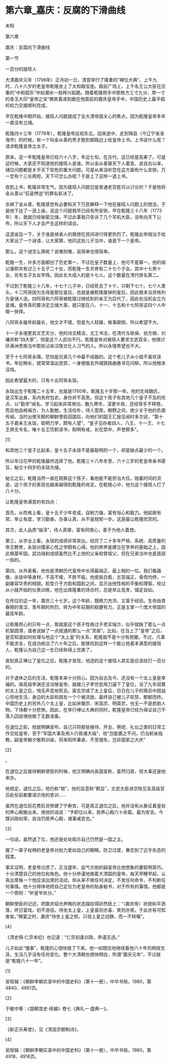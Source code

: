 # 第六章_嘉庆：反腐的下滑曲线

未知

第六章

嘉庆：反腐的下滑曲线

第一节

一百分的接班人

大清嘉庆元年（1796年）正月初一日，清宫举行了隆重的“禅位大典”。上午九时，八十六岁的老皇帝乾隆坐上了太和殿宝座。殿前广场上，上千名王公大臣在庄重的“中和韶乐”中如潮水一般拜兴起跪。随着乾隆把手中那枚方三寸九分、厚一寸的青玉大印“皇帝之宝”微笑着递到跪在他面前的嘉庆皇帝手中，中国历史上最平稳的权力交接顺利完成。

早在乾隆中期开始，接班人问题就成了全大清帝国关心的焦点，因为乾隆皇帝多年一直没有立储。

乾隆四十三年（1778年），乾隆皇帝巡视东北，回来途中，走到锦县（今辽宁省凌海市）的时候，有一个叫金从善的秀才跑到御路边上给皇帝上书。上书说什么呢？请求乾隆皇帝立太子。

原来，这一年乾隆皇帝已经六十八岁，年近七旬，在古代，这已经是高寿了。可是这时候，大家还不知道他的接班人是谁。所以金从善替天下人着急，说自古以来，储位问题都是关乎天下安危的重大问题，可是从来没听您在这方面有什么安排。万一您有个三长两短，天下可怎么办呢？于是上了这样一道上书。

收到上书，乾隆非常生气，因为接班人问题岂是普通老百姓可以讨论的？于是他将金从善以“狂诞悖逆”的罪名斩决了。

杀掉了金从善，乾隆感觉有必要和天下万民解释一下他在接班人问题上的想法，于是他下达了一道上谕，说这个问题我早已经有所安排。早在乾隆三十八年（1773年）冬，我就已经秘密立储。不过此事我只告诉了几个军机大臣，没有向天下公布，所以天下人才会产生这样的误会。

这道谕旨一下，关于谁是继承人的猜想在民间进行得更热烈了。乾隆此举相当于给大家出了一个谜语，让大家猜，他的这些儿子当中，谁是下一个皇帝。

那么，这个谜怎么猜呢？说难则难，说简单也很简单。

乾隆一生，许多方面都创了历史第一，不过在皇子数量上，他可不是第一。他的祖父康熙共有过三十五子二十女，而乾隆一生共育有二十七个子女。其中十七男十女，另有五子五女早殇，因此长大成人的是十七人。这个数量在清代排名第二。

不过到了乾隆三十八年，十七个儿子中，已经死去了十个，只剩下七个。七个人里头，十二阿哥因为生母是那拉皇后，也就是被乾隆废掉的皇后，因此根本没资格列为皇储人选。四阿哥和六阿哥被乾隆过继给别的亲王为后代了，因此也没机会立为皇储。皇帝真的要决定立储大事，就只能在八、十一、十五和十七阿哥这四个人中做一抉择。

八阿哥永璇年龄最长，他文才不错，但是为人轻躁，做事颠倒，所以希望不大。

十一子永瑆更具文艺天分，他的诗文精洁，尤工书法，在清代与铁保、翁方纲、刘墉并称“四大家”，但是这个人武功不行。乾隆皇帝对接班人要求文武双全，他很讨厌满洲贵族当中那些沾染汉族文化人习气的人。所以永瑆希望也不大。

至于十七阿哥永璘，恐怕是兄弟几个中最不成器的。这个老儿子从小就不喜欢读书，年纪稍长，就常常溜出宫禁，一身便服去外城狭路曲巷寻花问柳，所以他根本没戏。

因此希望最大的，只有十五阿哥永琰。

永琰出生于乾隆二十五年，也就是1760年，乾隆五十岁那一年。他的生母魏氏，是汉军出身，系内务府包衣，身份并不高贵。但这个孩子有其他几个皇子不及的优点，以“勤学”闻名。学习起来异常用功，数九寒冬，深更半夜，还经常手不释卷。而且他品格端方，为人勤勉，生活俭朴，待人宽厚。朝野之间，绝少关于他的负面传闻。当时出使天朝的朝鲜使臣回国后，向他们的国王汇报见闻时多次说，“第十五子嘉亲王永琰，聪明力学，颇有人望”，“皇子见存者四人，八王、十一王、十七王俱无令名，唯十五王饬躬读书，刚明有戒，长在禁中，声誉颇多”。

[1]

和其他三个皇子比起来，皇十五子永琰不是最聪明的一个，却是缺点最少的一个。

所以年过花甲的乾隆最终选择了他。乾隆三十八年冬至，六十三岁的老皇帝亲书密旨，秘立十四岁的永琰为储。

秘立之后，乾隆当然一直在观察这个孩子，看他能不能担当大任。随着时间的流逝，这个孩子的表现也越来越得到乾隆的肯定。在乾隆心中，他为这个接班人打了八十分。

让乾隆皇帝满意的有四点：

首先，从性格上看，皇十五子少年老成，自制力强，富有恒心和毅力。他起居有常，举止有度，学习勤奋，办事认真，从不逾规矩一步。这是最让乾隆欣赏的。

其次，此人品质“端淳”，待人真挚，富有同情心，善于为他人着想。

第三，从学业上看，永琰的成绩非常突出。经历了二十多年严格、系统、高质量的帝王教育，永琰对儒家心性之学颇有心得。他的修养是建立在学养的基础之上，因此根基牢固。武功骑射成绩虽然比不上他的父亲和曾祖父，但在兄弟当中也是首屈一指的。

第四，从外表看，他也是清朝历代皇帝中长得最端正、最上相的一位。我们看画像，永琰中等身材，不高不矮，不胖不瘦。他皮肤白晳，五官端正，骨肉均停，一副雍容华贵的相貌。脸型介于方脸和圆脸之间，显示出他性格的平衡和理智。经过从小就开始的仪表训练，他在出席隆重的场合时，总是举止高贵，镇定自如。

在传位的这一年，嘉庆三十七岁。这个年龄，既精力充沛，又富于经验。生命由青春期的青涩、青年期的热烈，转为中年前期的稳健有力，正是主掌一个庞大帝国的最佳年龄。

让乾隆担心的只有一点，那就是这个孩子性格过于老实端方，似乎就缺了那么一点机智圆滑，或者说缺了一点就通的那么一点“灵犀”。比如，在当上了“皇帝”之后，是否知道如何处理与他这个“太上皇”的关系，乾隆就不是十分有把握。不过，凡事不能求全，在成功统治了六十年之后，能够找到这样一个能让他基本满意的接班人，乾隆认为自己这一生已经称得上完美了。

直到真正禅让了皇位之后，乾隆才发现，他选的这个接班人其实是应该给打一百分的。

对于退休之后的生活，乾隆本来十分担心。因为自古及今，还没有一个太上皇是幸福的。唐高祖李渊还没当够皇帝，就被儿子李世民用刀逼下了皇位，当了九年寂寞的太上皇之后，悄无声息地死去。唐玄宗成了太上皇后，日日在儿子的猜忌中胆战心惊地生活，身边的大臣和朋友一个个被流放，最终自己被儿子软禁，郁郁而终。中国历史上的另外几个太上皇，比如宋徽宗、宋高宗、明英宗，也无一不是悲剧人物，下场都十分悲惨。因此，在举行禅让大典的同时，乾隆皇帝已经为保证自己不落入囚徒境地做了无数准备。

在退位之前，他就明确宣布，自己只将那些接待、开会、祭祀、礼仪之类的日常工作交给皇帝，至于“军国大事及用人行政诸大端”，他“岂能置之不问，仍当躬亲指教，嗣皇帝朝夕敬聆训谕，将来知所秉承，不至错失，岂非国家之大庆”

[2]

。

在退位之后接待朝鲜使臣的时候，他又明确向各国宣称，虽然归政，但大事还是他来办。

他规定，退位之后，他仍称“朕”，他的旨意称“敕旨”，文武大臣进京陛见及高级官员赴任前都要请示他的恩训……

虽然在退位前花费巨资修建了宁寿宫，可是真正退位之后，他并没有从象征着皇权的养心殿搬出来，用他的话说：“予即位以来，居养心殿六十余载，最为安吉。今既训政如常，自当仍居养心殿，诸事咸宜也。”

[3]

一句话，虽然退了位，他还是处处昭示自己仍然是一国之主。

握了一辈子权柄的老皇帝对权力爱如自己的眼睛，防卫过度，眷恋到了近乎失态的程度。

事实证明，老皇帝过虑了。正当盛年、血气方刚的嗣皇帝比他想象的要聪明乖巧，十分清楚自己的地位和角色。他十分恭谨地做着大清国的皇帝，每天早睡早起，认真出席每一个他应该出席的活动，却从来不做任何决定，不发任何命令，不判断任何事情。他十分得体地把自己定位为老皇帝的贴身秘书，对于所有的事情，他都是一个原则：“听皇爷处分。”

朝鲜使臣的记述，把嘉庆韬光养晦的状态描绘得跃然纸上：“（嘉庆帝）状貌和平洒落，终日宴戏，初不游目。侍坐太上皇，上皇喜则亦喜，笑则亦笑。于此亦有可知者矣。”赐宴之时，嘉庆“侍坐上皇之侧，只视上皇之动静，而一不转嘱”。

[4]

《清史稿·仁宗本纪》也记道：“仁宗初逢训政，恭谨无违。”

儿子如此“懂事”，乾隆的心很快放了下来。他一如既往地继续着他六十年的柄政生涯，生活几乎没有任何变化。整个大清朝也很快明白，所谓“嘉庆元年”，不过就是“乾隆六十一年”。

[1]

吴晗辑：《朝鲜李朝实录中的中国史料》（第十一册），中华书局，1980，第4840、4881页。

[2]

于敏中等：《国朝宫史·续编》卷七《典礼一·盛典一》。

[3]

《新正乐寿堂》，见《清高宗御制诗》。

[4]

吴晗辑：《朝鲜李朝实录中的中国史料》（第十一册），中华书局，1980，第4918、4916页。